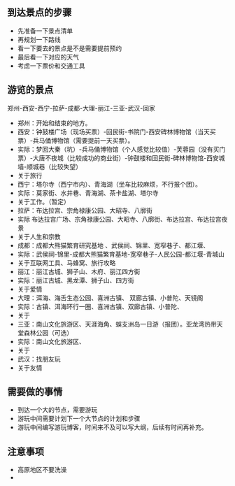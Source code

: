 ## 到达景点的步骤

* 先准备一下景点清单
* 再规划一下路线
* 看一下要去的景点是不是需要提前预约
* 最后看一下对应的天气
* 考虑一下票价和交通工具

## 游览的景点

郑州-西安-西宁-拉萨-成都-大理-丽江-三亚-武汉-回家

* 郑州：开始和结束的地方。
* 西安：钟鼓楼广场（现场买票）-回民街-书院门-西安碑林博物馆（当天买票）-兵马俑博物馆（需要提前一天买票）。
* 实际：梦回大秦（坑）-兵马俑博物馆（个人感觉比较值）-芙蓉园（没有买门票）-大唐不夜城（比较成功的商业街）-钟鼓楼和回民街-碑林博物馆-西安城墙-顺城巷（比较失望）
* 关于旅行
* 西宁：塔尔寺（西宁市内）、青海湖（坐车比较麻烦，不行报个团）。
* 实际：莫家街、水井巷、青海湖、茶卡盐湖、塔尔寺
* 关于工作。（暂定）
* 拉萨：布达拉宫、宗角禄康公园、大昭寺、八廓街
* 实际 布达拉宫广场、宗角禄康公园、大昭寺、八廓街、布达拉宫、布达拉宫夜景
* 关于人生和宗教
* 成都：成都大熊猫繁育研究基地 、武侯祠、锦里、宽窄巷子、都江堰、
* 实际：武侯祠-锦里-成都大熊猫繁育基地-宽窄巷子-人民公园-都江堰-青城山
* 关于互联网工具、马蜂窝、旅行攻略
* 丽江：丽江古城、狮子山、木府、丽江四方街
* 实际：丽江古城、黑龙潭、狮子山、四方街
* 关于爱情
* 大理：洱海、海舌生态公园、喜洲古镇、 双廊古镇、小普陀、天镜阁
* 实际：古镇、洱海环行一圈、喜洲古镇、双廊古镇、小普陀、
* 关于
* 三亚：南山文化旅游区、天涯海角、蜈支洲岛一日游（报团）。亚龙湾热带天堂森林公园（可选）
* 实际：南山文化旅游区、
* 关于
* 武汉：找朋友玩
* 关于友情

## 需要做的事情

* 到达一个大的节点，需要游玩
* 游玩中间需要计划下一个大节点的计划和步骤
* 游玩中间编写游玩博客，时间来不及可以写大纲，后续有时间再补充。

## 注意事项

* 高原地区不要洗澡
* 

